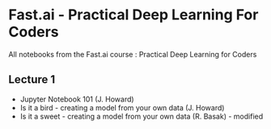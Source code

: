 # Fast.ai - Practical Deep Learning For Coders

All notebooks from the Fast.ai course : Practical Deep Learning for Coders

## Lecture 1

* Jupyter Notebook 101 (J. Howard)
* Is it a bird - creating a model from your own data (J. Howard)
* Is it a sweet - creating a model from your own data (R. Basak) - modified
